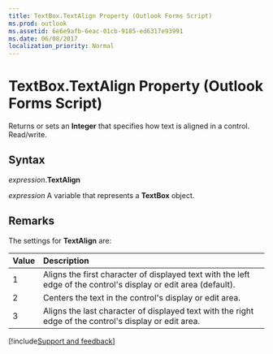 ```yaml
---
title: TextBox.TextAlign Property (Outlook Forms Script)
ms.prod: outlook
ms.assetid: 6e6e9afb-6eac-01cb-9185-ed6317e93991
ms.date: 06/08/2017
localization_priority: Normal
---
```



# TextBox.TextAlign Property (Outlook Forms Script)

Returns or sets an  **Integer** that specifies how text is aligned in a control. Read/write.


## Syntax

_expression_.**TextAlign**

_expression_ A variable that represents a  **TextBox** object.


## Remarks

The settings for  **TextAlign** are:



|Value|Description|
|:-----|:-----|
|1|Aligns the first character of displayed text with the left edge of the control's display or edit area (default).|
|2|Centers the text in the control's display or edit area.|
|3|Aligns the last character of displayed text with the right edge of the control's display or edit area.|

[!include[Support and feedback](~/includes/feedback-boilerplate.md)]